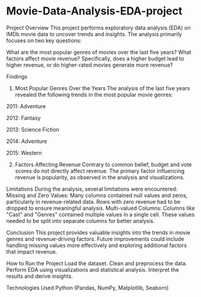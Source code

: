 # Movie-Data-Analysis-EDA-project

Project Overview
This project performs exploratory data analysis (EDA) on IMDb movie data to uncover trends and insights. The analysis primarily focuses on two key questions:

What are the most popular genres of movies over the last five years?
What factors affect movie revenue? Specifically, does a higher budget lead to higher revenue, or do higher-rated movies generate more revenue?

Findings
1. Most Popular Genres Over the Years
The analysis of the last five years revealed the following trends in the most popular movie genres:

2011: Adventure
   
2012: Fantasy

2013: Science Fiction

2014: Adventure 

2015: Western

2. Factors Affecting Revenue
Contrary to common belief, budget and vote scores do not directly affect revenue.
The primary factor influencing revenue is popularity, as observed in the analysis and visualizations.

Limitations
During the analysis, several limitations were encountered:
Missing and Zero Values:
Many columns contained null values and zeros, particularly in revenue-related data.
Rows with zero revenue had to be dropped to ensure meaningful analysis.
Multi-valued Columns:
Columns like "Cast" and "Genres" contained multiple values in a single cell.
These values needed to be split into separate columns for better analysis.

Conclusion
This project provides valuable insights into the trends in movie genres and revenue-driving factors. Future improvements could include handling missing values more effectively and exploring additional factors that impact revenue.

How to Run the Project
Load the dataset.
Clean and preprocess the data.
Perform EDA using visualizations and statistical analysis.
Interpret the results and derive insights.

Technologies Used
Python (Pandas, NumPy, Matplotlib, Seaborn)
